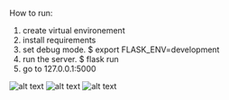 How to run:
1. create virtual environement
2. install requirements
3. set debug mode. $ export FLASK_ENV=development
4. run the server. $ flask run
5. go to 127.0.0.1:5000 

![alt text](https://i.imgur.com/54mnnH6.png)
![alt text](https://i.imgur.com/z5QmRMQ.png)
![alt text](https://i.imgur.com/Tj8gNR6.png)
